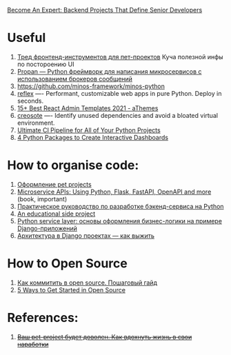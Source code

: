  [Become An Expert: Backend Projects That Define Senior Developers](https://blog.devgenius.io/become-an-expert-backend-projects-that-define-senior-developers-61ac76e17d98)

# Useful

1. [Тред фронтенд-инструментов для пет-проектов](https://twitter.com/nat_davydova/status/1737429176519418084) Куча полезной инфы по постороению UI
2. [Propan — Python фреймворк для написания микросервисов с использованием брокеров сообщений](https://habr.com/ru/articles/737536/)
3. https://github.com/minos-framework/minos-python 
4. [reflex](https://github.com/reflex-dev/reflex) —- Performant, customizable web apps in pure Python. Deploy in seconds.
5. [15+ Best React Admin Templates 2021 - aThemes](https://athemes.com/collections/best-react-admin-templates/)
6. [creosote](https://github.com/fredrikaverpil/creosote) —- Identify unused dependencies and avoid a bloated virtual environment.
7. [Ultimate CI Pipeline for All of Your Python Projects](https://towardsdatascience.com/ultimate-ci-pipeline-for-all-of-your-python-projects-27f9019ea71a)
8. [4 Python Packages to Create Interactive Dashboards](https://towardsdatascience.com/4-python-packages-to-create-interactive-dashboards-d50861d1117e)

# How to organise code:

1. [Оформление pet projects](https://twitter.com/nat_davydova/status/1564941617802448896?t=2Rlu1K7utZKWrL1UGYIBCg&s=35)
3. [Microservice APIs: Using Python, Flask, FastAPI, OpenAPI and more](http://libgen.rs/book/index.php?md5=F7862D4EE10E655E92E90920185A9FBF) (book, important)
4. [Практическое руководство по разработке бэкенд-сервиса на Python](https://habr.com/ru/companies/yandex/articles/499534/)
5. [An educational side project](https://newsletter.pragmaticengineer.com/p/an-educational-side-project)
6. [Python service layer: основы оформления бизнес-логики на примере Django-приложений](https://habr.com/ru/post/581964/)
7. [Архитектура в Django проектах — как выжить](https://habr.com/ru/companies/vivid_money/articles/544856/)


# How to Open Source

1. [Как коммитить в open source. Пошаговый гайд](https://habr.com/ru/articles/740174/)
2. [5 Ways to Get Started in Open Source](https://levelup.gitconnected.com/5-ways-to-get-started-in-open-source-4aac430828e9)

# References:

1. ~~[Ваш pet-project будет доволен. Как вдохнуть жизнь в свои наработки](https://habr.com/ru/articles/530106/)~~